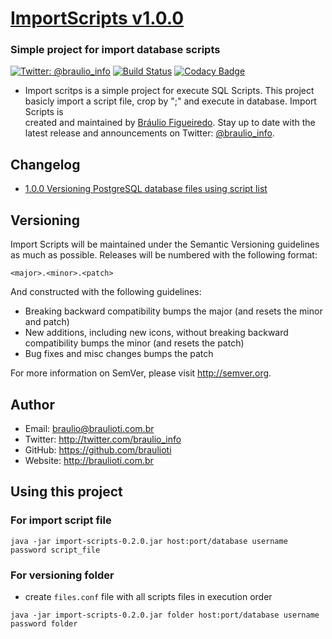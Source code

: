 # [ImportScripts v1.0.0](https://github.com/braulioti/Import-Scripts)
### Simple project for import database scripts

[![Twitter: @braulio_info](https://img.shields.io/badge/contact-@braulio_info-blue.svg?style=flat)](https://twitter.com/braulio_info)
[![Build Status](https://travis-ci.org/braulioti/Import-Scripts.svg?branch=master)](https://travis-ci.org/braulioti/Import-Scripts)
[![Codacy Badge](https://api.codacy.com/project/badge/Grade/8d587cef062549b9af40f1d3c1c74c0d)](https://www.codacy.com/app/braulioti/Import-Scripts?utm_source=github.com&amp;utm_medium=referral&amp;utm_content=braulioti/Import-Scripts&amp;utm_campaign=Badge_Grade)

- Import scritps is a simple project for execute SQL Scripts. This project basicly import a script
file, crop by ";" and execute in database. Import Scripts is  
created and maintained by [Bráulio Figueiredo](http://braulioti.com.br).
Stay up to date with the latest release and announcements on Twitter:
[@braulio_info](http://twitter.com/braulio_info).

## Changelog

- [1.0.0 Versioning PostgreSQL database files using script list](https://github.com/braulioti/Import-Scripts)

## Versioning

Import Scripts will be maintained under the Semantic Versioning guidelines as much as possible.
Releases will be numbered with the following format:

`<major>.<minor>.<patch>`

And constructed with the following guidelines:

* Breaking backward compatibility bumps the major (and resets the minor and patch)
* New additions, including new icons, without breaking backward compatibility bumps the minor (and resets the patch)
* Bug fixes and misc changes bumps the patch

For more information on SemVer, please visit http://semver.org.

## Author
- Email: braulio@braulioti.com.br
- Twitter: http://twitter.com/braulio_info
- GitHub: https://github.com/braulioti
- Website: http://braulioti.com.br

## Using this project

### For import script file
`java -jar import-scripts-0.2.0.jar host:port/database username password script_file`

### For versioning folder

- create `files.conf` file with all scripts files in execution order

`java -jar import-scripts-0.2.0.jar folder host:port/database username password folder`
